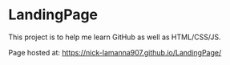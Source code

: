 # LandingPage
This project is to help me learn GitHub as well as HTML/CSS/JS.

Page hosted at: https://nick-lamanna907.github.io/LandingPage/
